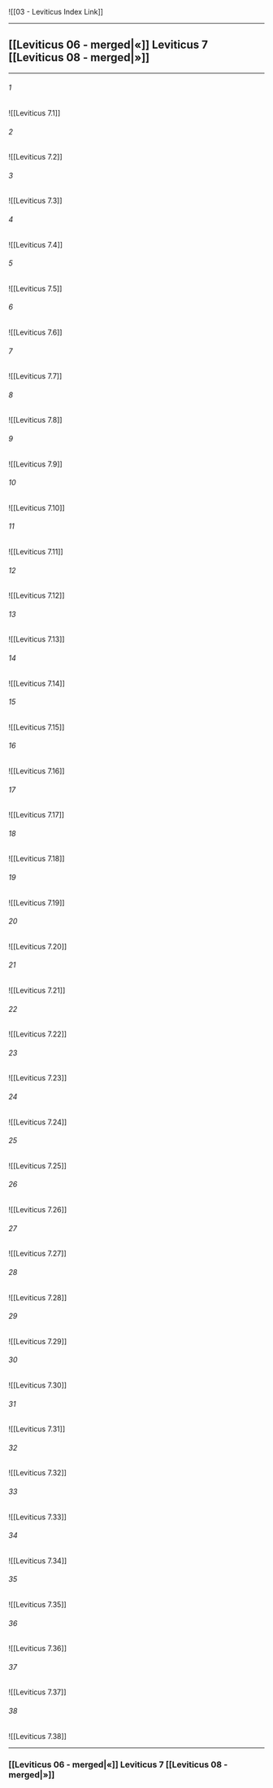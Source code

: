 ![[03 - Leviticus Index Link]]

---
##  [[Leviticus 06 - merged|«]] Leviticus 7 [[Leviticus 08 - merged|»]]

---

###### 1
![[Leviticus 7.1]] 

###### 2
![[Leviticus 7.2]] 

###### 3
![[Leviticus 7.3]] 

###### 4
![[Leviticus 7.4]]

###### 5 
![[Leviticus 7.5]] 

###### 6
![[Leviticus 7.6]] 

###### 7
![[Leviticus 7.7]] 

###### 8
![[Leviticus 7.8]] 

###### 9
![[Leviticus 7.9]] 

###### 10
![[Leviticus 7.10]] 

###### 11
![[Leviticus 7.11]] 

###### 12
![[Leviticus 7.12]]

###### 13
![[Leviticus 7.13]] 

###### 14
![[Leviticus 7.14]] 

###### 15
![[Leviticus 7.15]]

###### 16
![[Leviticus 7.16]] 

###### 17
![[Leviticus 7.17]]

###### 18
![[Leviticus 7.18]] 

###### 19
![[Leviticus 7.19]] 

###### 20
![[Leviticus 7.20]]

###### 21
![[Leviticus 7.21]] 

###### 22
![[Leviticus 7.22]] 

###### 23
![[Leviticus 7.23]]

###### 24
![[Leviticus 7.24]] 

###### 25
![[Leviticus 7.25]]

###### 26
![[Leviticus 7.26]] 

###### 27
![[Leviticus 7.27]] 

###### 28
![[Leviticus 7.28]]

###### 29
![[Leviticus 7.29]] 

###### 30
![[Leviticus 7.30]] 

###### 31
![[Leviticus 7.31]] 

###### 32
![[Leviticus 7.32]] 

###### 33
![[Leviticus 7.33]]

###### 34
![[Leviticus 7.34]] 

###### 35
![[Leviticus 7.35]]

###### 36
![[Leviticus 7.36]] 

###### 37
![[Leviticus 7.37]] 

###### 38
![[Leviticus 7.38]]


---
###  [[Leviticus 06 - merged|«]] Leviticus 7 [[Leviticus 08 - merged|»]]